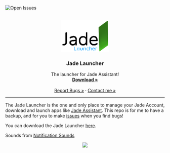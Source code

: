 <!-- PROJECT LOGO -->
<!-- Thanks to https://github.com/othneildrew/Best-README-Template/blob/master/README.md-->
![Open Issues](https://img.shields.io/github/issues/nfoert/jadelauncher) 


<br />
<div align="center">
  <a href="https://github.com/nfoert/jadelauncher">
    <img src="assets/JadeLauncherLogo.png" alt="Logo" width="150" height="100">
  </a> 

  <h3 align="center">Jade Launcher</h3>

  <p align="center">
    The launcher for Jade Assistant!
    <br />
    <a href="https://nofoert.wixsite.com/jade/download"><strong>Download »</strong></a>
    <br />
    <br />
    <a href="https://github.com/nfoert/jadelauncher/issues">Report Bugs »</a>
    ·
    <a href="https://nofoert.wixsite.com/jade/contact-me">Contact me »</a>
  </p>
  <hr>
</div>

The Jade Launcher is the one and only place to manage your Jade Account, download and launch apps like [Jade Assistant](https://github.com/nfoert/jadeassistant).
This repo is for me to have a backup, and for you to make [issues](https://github.com/nfoert/jadelauncher/issues) when you find bugs!

You can download the Jade Launcher [here](https://nofoert.wixsite.com/jade/download).

Sounds from [Notification Sounds](https://notificationsounds.com/)

<p align="center">
  <a href="https://skillicons.dev">
    <img src="https://skillicons.dev/icons?i=py,github,vscode,qt" />
  </a>
</p>
